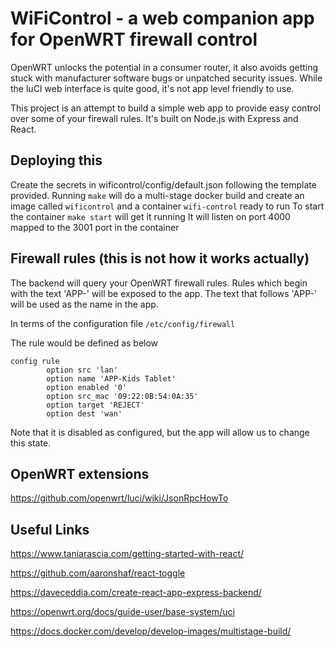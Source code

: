 #  WiFiControl - a web companion app for OpenWRT firewall control

OpenWRT unlocks the potential in a consumer router, it also avoids getting stuck with manufacturer software bugs or unpatched security issues. While the luCI web interface is quite good, it's not app level friendly to use.

This project is an attempt to build a simple web app to provide easy control over some of your firewall rules. It's built on Node.js with Express and React.


## Deploying this

Create the secrets in wificontrol/config/default.json following the template provided.
Running `make` will do a multi-stage docker build and create an image called `wificontrol` and a container `wifi-control` ready to run
To start the container `make start` will get it running
It will listen on port 4000 mapped to the 3001 port in the container

## Firewall rules (this is not how it works actually)

The backend will query your OpenWRT firewall rules. Rules which begin with the text 'APP-' will be exposed to the app. The text that follows 'APP-' will be used as the name in the app.

In terms of the configuration file `/etc/config/firewall`

The rule would be defined as below

```
config rule
        option src 'lan'
        option name 'APP-Kids Tablet'
        option enabled '0'
        option src_mac '09:22:0B:54:0A:35'
        option target 'REJECT'
        option dest 'wan'
```
Note that it is disabled as configured, but the app will allow us to change this state.

## OpenWRT extensions

https://github.com/openwrt/luci/wiki/JsonRpcHowTo

## Useful Links
https://www.taniarascia.com/getting-started-with-react/

https://github.com/aaronshaf/react-toggle

https://daveceddia.com/create-react-app-express-backend/

https://openwrt.org/docs/guide-user/base-system/uci

https://docs.docker.com/develop/develop-images/multistage-build/
